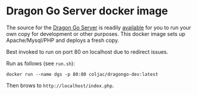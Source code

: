 # Dragon Go Server docker image

The source for the [Dragon Go Server](http://dragongoserver.net) is readily [available](https://sourceforge.net/p/dragongoserver/dgs-main/ci/master/tree/) for you to run your own copy for development or other purposes. This docker image sets up Apache/Mysql/PHP and deploys a fresh copy.

Best invoked to run on port 80 on localhost due to redirect issues.

Run as follows (see `run.sh`):

`docker run --name dgs -p 80:80 coljac/dragongo-dev:latest`

Then brows to `http://localhost/index.php`.
